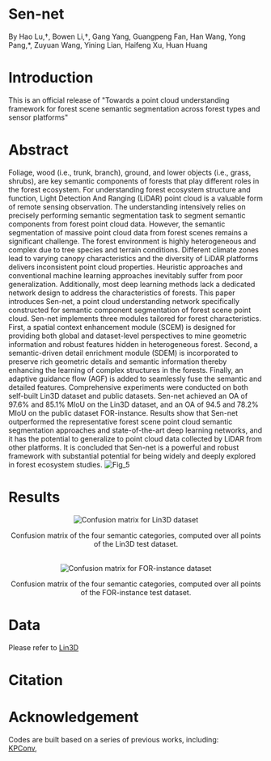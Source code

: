 # Sen-net
By Hao Lu,†, Bowen Li,†, Gang Yang, Guangpeng Fan, Han Wang, Yong Pang,*, Zuyuan Wang, Yining Lian, Haifeng Xu, Huan Huang
# Introduction
This is an official release of "Towards a point cloud understanding framework for forest scene semantic segmentation across forest types and sensor platforms"
# Abstract
Foliage, wood (i.e., trunk, branch), ground, and lower objects (i.e., grass, shrubs), are key semantic components of forests that play different roles in the forest ecosystem. For understanding forest ecosystem structure and function, Light Detection And Ranging (LiDAR) point cloud is a valuable form of remote sensing observation. The understanding intensively relies on precisely performing semantic segmentation task to segment semantic components from forest point cloud data. However, the semantic segmentation of massive point cloud data from forest scenes remains a significant challenge. The forest environment is highly heterogeneous and complex due to tree species and terrain conditions. Different climate zones lead to varying canopy characteristics and the diversity of LiDAR platforms delivers inconsistent point cloud properties. Heuristic approaches and conventional machine learning approaches inevitably suffer from poor generalization. Additionally, most deep learning methods lack a dedicated network design to address the characteristics of forests. This paper introduces Sen-net, a point cloud understanding network specifically constructed for semantic component segmentation of forest scene point cloud. Sen-net implements three modules tailored for forest characteristics. First, a spatial context enhancement module (SCEM) is designed for providing both global and dataset-level perspectives to mine geometric information and robust features hidden in heterogeneous forest. Second, a semantic-driven detail enrichment module (SDEM) is incorporated to preserve rich geometric details and semantic information thereby enhancing the learning of complex structures in the forests. Finally, an adaptive guidance flow (AGF) is added to seamlessly fuse the semantic and detailed features. Comprehensive experiments were conducted on both self-built Lin3D dataset and public datasets. Sen-net achieved an OA of 97.6% and 85.1% MIoU on the Lin3D dataset, and an OA of 94.5 and 78.2% MIoU on the public dataset FOR-instance. Results show that Sen-net outperformed the representative forest scene point cloud semantic segmentation approaches and state-of-the-art deep learning networks, and it has the potential to generalize to point cloud data collected by LiDAR from other platforms. It is concluded that Sen-net is a powerful and robust framework with substantial potential for being widely and deeply explored in forest ecosystem studies.
![Fig_5](https://github.com/user-attachments/assets/ee876b74-fe96-4ceb-9e19-60f4c0c5f293)
# Results
<div align="center">
  <img src="https://github.com/user-attachments/assets/a8f6513f-411a-45c7-aa6f-87f4d2e45d36" alt="Confusion matrix for Lin3D dataset" />
  
  Confusion matrix of the four semantic categories, computed over all points of the Lin3D test dataset.
</div>

<br />

<div align="center">
  <img src="https://github.com/user-attachments/assets/4fca9e65-234b-4959-aa07-8b591031bd3b" alt="Confusion matrix for FOR-instance dataset" />
  
  Confusion matrix of the four semantic categories, computed over all points of the FOR-instance test dataset.
</div>


# Data
Please refer to [Lin3D](https://github.com/bjfu-lidar/Lin3D-Large-scale-forest-scene-INterpretation-3D-point-cloud-dataset)
# Citation

# Acknowledgement
Codes are built based on a series of previous works, including: <br>
[KPConv](https://github.com/HuguesTHOMAS/KPConv), <br>
